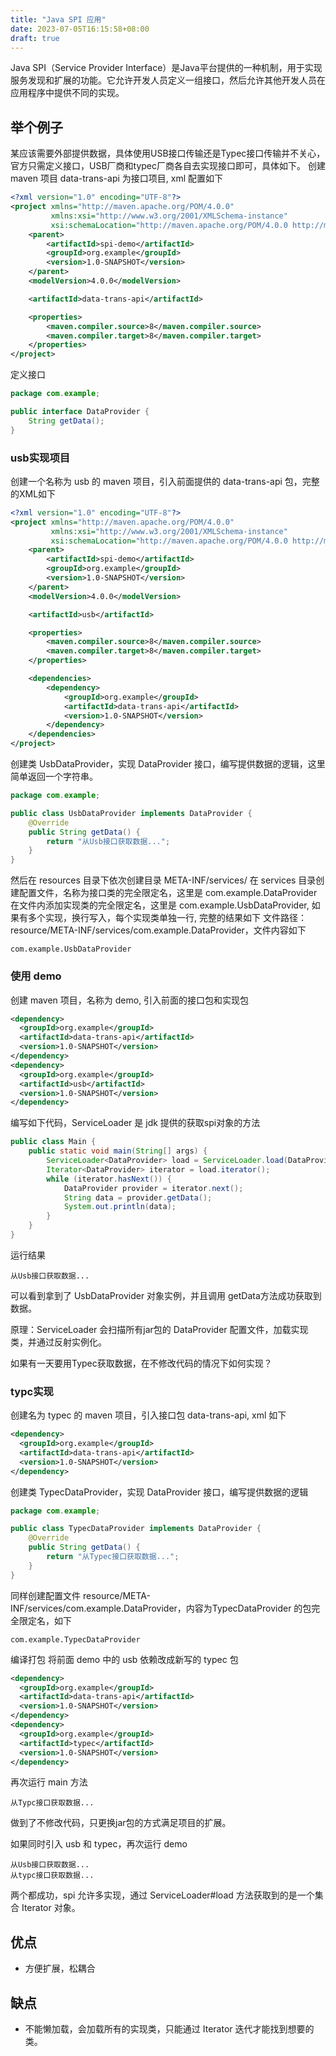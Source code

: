 ```yaml
---
title: "Java SPI 应用"
date: 2023-07-05T16:15:58+08:00
draft: true
---
```

Java SPI（Service Provider Interface）是Java平台提供的一种机制，用于实现服务发现和扩展的功能。它允许开发人员定义一组接口，然后允许其他开发人员在应用程序中提供不同的实现。
## 举个例子
某应该需要外部提供数据，具体使用USB接口传输还是Typec接口传输并不关心，官方只需定义接口，USB厂商和typec厂商各自去实现接口即可，具体如下。
创建 maven 项目 data-trans-api 为接口项目, xml 配置如下
```xml
<?xml version="1.0" encoding="UTF-8"?>
<project xmlns="http://maven.apache.org/POM/4.0.0"
         xmlns:xsi="http://www.w3.org/2001/XMLSchema-instance"
         xsi:schemaLocation="http://maven.apache.org/POM/4.0.0 http://maven.apache.org/xsd/maven-4.0.0.xsd">
    <parent>
        <artifactId>spi-demo</artifactId>
        <groupId>org.example</groupId>
        <version>1.0-SNAPSHOT</version>
    </parent>
    <modelVersion>4.0.0</modelVersion>

    <artifactId>data-trans-api</artifactId>

    <properties>
        <maven.compiler.source>8</maven.compiler.source>
        <maven.compiler.target>8</maven.compiler.target>
    </properties>
</project>
```
定义接口
```java
package com.example;

public interface DataProvider {
    String getData();
}

```
### usb实现项目
创建一个名称为 usb 的 maven 项目，引入前面提供的 data-trans-api 包，完整的XML如下
```xml
<?xml version="1.0" encoding="UTF-8"?>
<project xmlns="http://maven.apache.org/POM/4.0.0"
         xmlns:xsi="http://www.w3.org/2001/XMLSchema-instance"
         xsi:schemaLocation="http://maven.apache.org/POM/4.0.0 http://maven.apache.org/xsd/maven-4.0.0.xsd">
    <parent>
        <artifactId>spi-demo</artifactId>
        <groupId>org.example</groupId>
        <version>1.0-SNAPSHOT</version>
    </parent>
    <modelVersion>4.0.0</modelVersion>

    <artifactId>usb</artifactId>

    <properties>
        <maven.compiler.source>8</maven.compiler.source>
        <maven.compiler.target>8</maven.compiler.target>
    </properties>

    <dependencies>
        <dependency>
            <groupId>org.example</groupId>
            <artifactId>data-trans-api</artifactId>
            <version>1.0-SNAPSHOT</version>
        </dependency>
    </dependencies>
</project>
```
创建类 UsbDataProvider，实现 DataProvider 接口，编写提供数据的逻辑，这里简单返回一个字符串。
```java
package com.example;

public class UsbDataProvider implements DataProvider {
    @Override
    public String getData() {
        return "从Usb接口获取数据...";
    }
}

```
然后在 resources 目录下依次创建目录 META-INF/services/
在 services 目录创建配置文件，名称为接口类的完全限定名，这里是 com.example.DataProvider
在文件内添加实现类的完全限定名，这里是 com.example.UsbDataProvider, 如果有多个实现，换行写入，每个实现类单独一行, 完整的结果如下
文件路径：resource/META-INF/services/com.example.DataProvider，文件内容如下
```shell
com.example.UsbDataProvider
```
### 使用 demo
创建 maven 项目，名称为 demo, 引入前面的接口包和实现包
```xml
<dependency>
  <groupId>org.example</groupId>
  <artifactId>data-trans-api</artifactId>
  <version>1.0-SNAPSHOT</version>
</dependency>
<dependency>
  <groupId>org.example</groupId>
  <artifactId>usb</artifactId>
  <version>1.0-SNAPSHOT</version>
</dependency>
```
编写如下代码，ServiceLoader 是 jdk 提供的获取spi对象的方法
```java
public class Main {
    public static void main(String[] args) {
        ServiceLoader<DataProvider> load = ServiceLoader.load(DataProvider.class);
        Iterator<DataProvider> iterator = load.iterator();
        while (iterator.hasNext()) {
            DataProvider provider = iterator.next();
            String data = provider.getData();
            System.out.println(data);
        }
    }
}
```
运行结果
```shell
从Usb接口获取数据...
```
可以看到拿到了 UsbDataProvider 对象实例，并且调用 getData方法成功获取到数据。

原理：ServiceLoader 会扫描所有jar包的 DataProvider 配置文件，加载实现类，并通过反射实例化。

如果有一天要用Typec获取数据，在不修改代码的情况下如何实现？
### typc实现
创建名为 typec 的 maven 项目，引入接口包 data-trans-api, xml 如下
```xml
<dependency>
  <groupId>org.example</groupId>
  <artifactId>data-trans-api</artifactId>
  <version>1.0-SNAPSHOT</version>
</dependency>
```
创建类 TypecDataProvider，实现 DataProvider 接口，编写提供数据的逻辑
```java
package com.example;

public class TypecDataProvider implements DataProvider {
    @Override
    public String getData() {
        return "从Typec接口获取数据...";
    }
}
```
同样创建配置文件 resource/META-INF/services/com.example.DataProvider，内容为TypecDataProvider 的包完全限定名，如下
```shell
com.example.TypecDataProvider
```
编译打包
将前面 demo 中的 usb 依赖改成新写的 typec 包
```xml
<dependency>
  <groupId>org.example</groupId>
  <artifactId>data-trans-api</artifactId>
  <version>1.0-SNAPSHOT</version>
</dependency>
<dependency>
  <groupId>org.example</groupId>
  <artifactId>typec</artifactId>
  <version>1.0-SNAPSHOT</version>
</dependency>
```
再次运行 main 方法
```shell
从Typc接口获取数据...
```
做到了不修改代码，只更换jar包的方式满足项目的扩展。

如果同时引入 usb 和 typec，再次运行 demo
```shell
从Usb接口获取数据...
从typc接口获取数据...
```
两个都成功，spi 允许多实现，通过 ServiceLoader#load 方法获取到的是一个集合 Iterator 对象。
## 优点

- 方便扩展，松耦合
## 缺点

- 不能懒加载，会加载所有的实现类，只能通过 Iterator 迭代才能找到想要的类。





